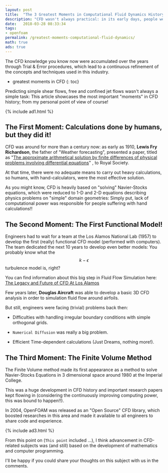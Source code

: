 ```yaml
---
layout: post
title:  "The 3 Greatest Moments in Computational Fluid Dynamics History"
description: "CFD wasn't always practical: in its early days, people were doing 1000 operations per week. In this article, I'm trying to present some crucial moments in Fluid flow simulation history."
date:   2018-03-28 08:33:34
tags: 
- openfoam
permalink: /greatest-moments-computational-fluid-dynamics/
math: true
ads: true
---
```


The CFD knowledge you know now were accumulated over the years through Trial &
Error procedures, which lead to a continuous refinement of the concepts and
techniques used in this industry.

* greatest moments in CFD
{: toc}

Predicting simple shear flows, free and confined jet flows wasn't always a
simple task: This article showcases the most important "moments" in CFD history;
from my personal point of view of course!

{% include ad1.html %}

## The First Moment: Calculations done by humans, but they did it!

CFD was around for more than a century now: as early as 1910, **Lewis Fry
Richardson**, the father of "Weather forecasting", presented a paper, titled as
"[The approximate arithmetical solution by finite differences of physical problems
 involving differential
equations](http://rsta.royalsocietypublishing.org/content/roypta/210/459-470/307.full.pdf)"
, to Royal Society.

At that time, there were no adequate means to carry out heavy calculations, so
humans, with hand-calculators, were the most effective solution.

As you might know, CFD is heavily based on "solving" Navier-Stocks equations,
which were reduced to 1-D and 2-D equations describing physics problems on
"simple" domain geometries: Simply put, lack of computational power was
responsible for people suffering with hand calculations!!

## The Second Moment: The First Functional Model!

Engineers had to wait for a team at the Los Alamos National Lab (1957) to develop the
first (really) functional CFD model (performed with computers). The team
dedicated the next 10 years to develop even better models: You probably know 
what the $$k-\epsilon$$ turbulence model is, right?

You can find information about this big step in Fluid Flow Simulation here:
[The Legacy and Future of CFD At Los Alamos](http://collectivescience.com/documents/CFD_6_96.pdf)

Few years later, **Douglas Aircraft** was able to develop a basic 3D CFD analysis in
order to simulation fluid flow around airfoils.


But still, engineers were facing (trivial) problems back then:

- Difficulties with handling irregular boundary conditions with simple
  orthogonal grids.

- `Numerical Diffusion` was really a big problem.

- Efficient Time-dependent calculations (Just Dreams, nothing more!).


## The Third Moment: The Finite Volume Method

The Finite Volume method made its first appearance as a method to solve
Navier-Stocks Equations in 3 dimensional space around 1980 at the Imperial
College. 

This was a huge development in CFD history and important research papers kept
flowing in (considering the continuously improving computing power, this was
bound to happen!!).

In 2004, OpenFOAM was released as an "Open Source" CFD library, which boosted
researches in this area and made it available to all engineers to share code and
experience.

{% include ad3.html %}

From this point on (`This point` included ...), I think advancement in CFD-related 
subjects was (and still) based on the development of mathematics and computer programming.


I'll be happy if you could share your thoughts on this subject with us in the
comments.
